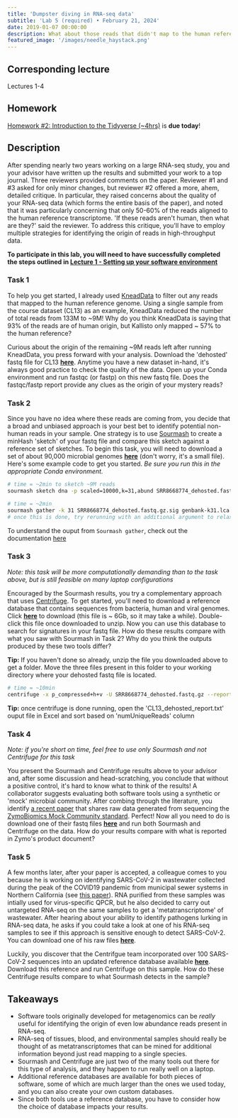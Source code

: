 ```yaml
---
title: 'Dumpster diving in RNA-seq data'
subtitle: 'Lab 5 (required) • February 21, 2024'
date: 2019-01-07 00:00:00
description: What about those reads that didn't map to the human reference? In this lab you'll learn to make the most from your RNA-seq data by digging through these 'junk' unmapped reads.  It turns out that most RNA-seq studies are 'metatranscriptomes'.
featured_image: '/images/needle_haystack.png'
---
```


## Corresponding lecture

Lectures 1-4

## Homework

[Homework #2: Introduction to the Tidyverse (~4hrs)](https://www.datacamp.com/courses/introduction-to-the-tidyverse) is **due today**!

## Description

After spending nearly two years working on a large RNA-seq study, you and your advisor have written up the results and submitted your work to a top journal.  Three reviewers provided comments on the paper.  Reviewer #1 and #3 asked for only minor changes, but reviewer #2 offered a more, ahem, detailed critique.  In particular, they raised concerns about the quality of your RNA-seq data (which forms the entire basis of the paper), and noted that it was particularly concerning that only 50-60% of the reads aligned to the human reference transcriptome.  'If these reads aren't human, then what are they?' said the reviewer.  To address this critique, you'll have to employ multiple strategies for identifying the origin of reads in high-throughput data.

**To participate in this lab, you will need to have successfully completed the steps outlined in [Lecture 1 - Setting up your software environment](https://diytranscriptomics.com/project/lecture-01)**

### Task 1

To help you get started, I already used [KneadData](https://huttenhower.sph.harvard.edu/kneaddata/) to filter out any reads that mapped to the human reference genome.  Using a single sample from the course dataset (CL13) as an example, KneadData reduced the number of total reads from 133M to ~9M!  Why do you think KneadData is saying that 93% of the reads are of human origin, but Kallisto only mapped ~ 57% to the human reference?

Curious about the origin of the remaining ~9M reads left after running KneadData, you press forward with your analysis.  Download the 'dehosted' fastq file for CL13 **[here](https://drive.google.com/file/d/1-k5Nay_ufVVk03LU-cm3CHfhuNXWs-6k/view?usp=sharing)**.  Anytime you have a new dataset in-hand, it's always good practice to check the quality of the data.  Open up your Conda environment and run fastqc (or fastp) on this new fastq file.  Does the fastqc/fastp report provide any clues as the origin of your mystery reads?

### Task 2

Since you have no idea where these reads are coming from, you decide that a broad and unbiased approach is your best bet to identify potential non-human reads in your sample.  One strategy is to use [Sourmash](https://sourmash.readthedocs.io/en/latest/) to create a minHash 'sketch' of your fastq file and compare this sketch against a reference set of sketches.  To begin this task, you will need to download a set of about 90,000 microbial genomes **[here](https://osf.io/4f8n3/download)** (don't worry, it's a small file). Here's some example code to get you started. *Be sure you run this in the appropriate Conda environment.*

```bash
# time = ~2min to sketch ~9M reads
sourmash sketch dna -p scaled=10000,k=31,abund SRR8668774_dehosted.fastq.gz --name-from-first
```

```bash
# time = ~2min
sourmash gather -k 31 SRR8668774_dehosted.fastq.gz.sig genbank-k31.lca.json.gz
# once this is done, try rerunning with an additional argument to relax the threshold used for classification: '--threshold-bp 100'
```

To understand the ouput from `Sourmash gather`, check out the documentation [here](https://sourmash.readthedocs.io/en/latest/tutorial-lemonade.html#find-matching-genomes-with-sourmash-gather.)

### Task 3

*Note: this task will be more computationally demanding than to the task above, but is still feasible on many laptop configurations*

Encouraged by the Sourmash results, you try a complementary approach that uses [Centrifuge](https://ccb.jhu.edu/software/centrifuge/).  To get started, you'll need to download a reference database that contains sequences from bacteria, human and viral genomes.  Click **[here](https://genome-idx.s3.amazonaws.com/centrifuge/p_compressed%2Bh%2Bv.tar.gz)** to download (this file is ~ 6Gb, so it may take a while).  Double-click this file once downloaded to unzip.  Now you can use this database to search for signatures in your fastq file.  How do these results compare with what you saw with Sourmash in Task 2?  Why do you think the outputs produced by these two tools differ?

**Tip:** If you haven't done so already, unzip the file you downloaded above to get a folder.  Move the three files present in this folder to your working directory where your dehosted fastq file is located.

```bash
# time = ~10min
centrifuge -x p_compressed+h+v -U SRR8668774_dehosted.fastq.gz --report-file CL13_dehosted_report.txt -S CL13_dehosted_results.txt
```

**Tip:** once centrifuge is done running, open the 'CL13_dehosted_report.txt' ouput file in Excel and sort based on 'numUniqueReads' column


### Task 4

*Note: if you're short on time, feel free to use only Sourmash and not Centrifuge for this task*

You present the Sourmash and Centrifuge results above to your advisor and, after some discussion and head-scratching, you conclude that without a positive control, it's hard to know what to think of the results!  A collaborator suggests evaluating both software tools using a synthetic or 'mock' microbial community.  After combing through the literature, you identify [a recent paper](https://doi.org/10.3389/fmicb.2020.00953) that shares raw data generated from sequencing the [ZymoBiomics Mock Community standard](https://files.zymoresearch.com/datasheets/ds1706_zymobiomics_microbial_community_standards_data_sheet.pdf).  Perfect!  Now all you need to do is download one of their fastq files **[here](https://drive.google.com/file/d/1-57CU-Ps7MOPD14S7laklQJLgH52EJrk/view?usp=sharing)** and run both Sourmash and Centrifuge on the data.  How do your results compare with what is reported in Zymo's product document?


### Task 5

A few months later, after your paper is accepted, a colleague comes to you because he is working on identifying SARS-CoV-2 in wastewater collected during the peak of the COVID19 pandemic from municipal sewer systems in Northern California (see [this paper](https://journals.asm.org/doi/10.1128/mBio.02703-20)).  RNA purified from these samples was intially used for virus-specific QPCR, but he also decided to carry out untargeted RNA-seq on the same samples to get a 'metatranscriptome' of wastewater.  After hearing about your ability to identify pathogens lurking in RNA-seq data, he asks if you could take a look at one of his RNA-seq samples to see if this approach is sensitive enough to detect SARS-CoV-2.  You can download one of his raw files **[here](https://drive.google.com/file/d/1-9-urdGKYB39TRg0sVk8Om0N1apXZn_H/view?usp=sharing)**.

 Luckily, you discover that the Centrifgue team incorporated over 100 SARS-CoV-2 sequences into an updated reference database available **[here](https://zenodo.org/record/3732127/files/h+v+c.tar.gz?download=1)**.  Download this reference and run Centrifuge on this sample.  How do these Centrifuge results compare to what Sourmash detects in the sample?


## Takeaways

* Software tools originally developed for metagenomics can be *really* useful for identifying the origin of even low abundance reads present in RNA-seq.
* RNA-seq of tissues, blood, and environmental samples should really be thought of as metatranscriptomes that can be mined for additional information beyond just read mapping to a single species.
* Sourmash and Centrifuge are just two of the many tools out there for this type of analysis, and they happen to run really well on a laptop.
* Additional reference databases are available for both pieces of software, some of which are much larger than the ones we used today, and you can also create your own custom databases.
* Since both tools use a reference database, you have to consider how the choice of database impacts your results.